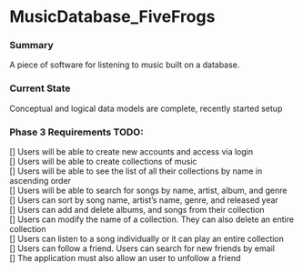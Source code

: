 <h1> MusicDatabase_FiveFrogs </h1>
<h3> Summary </h3>
A piece of software for listening to music built on a database. 
<br>
<h3> Current State </h3>
Conceptual and logical data models are complete, recently started setup
<h3> Phase 3 Requirements TODO: </h3>
[] Users will be able to create new accounts and access via login <br>
[] Users will be able to create collections of music <br>
[] Users will be able to see the list of all their collections by name in ascending order <br>
[] Users will be able to search for songs by name, artist, album, and genre <br>
[] Users can sort by song name, artist’s name, genre, and released year <br>
[] Users can add and delete albums, and songs from their collection <br>
[] Users can modify the name of a collection. They can also delete an entire collection <br>
[] Users can listen to a song individually or it can play an entire collection <br>
[] Users can follow a friend. Users can search for new friends by email <br>
[] The application must also allow an user to unfollow a friend <br>
